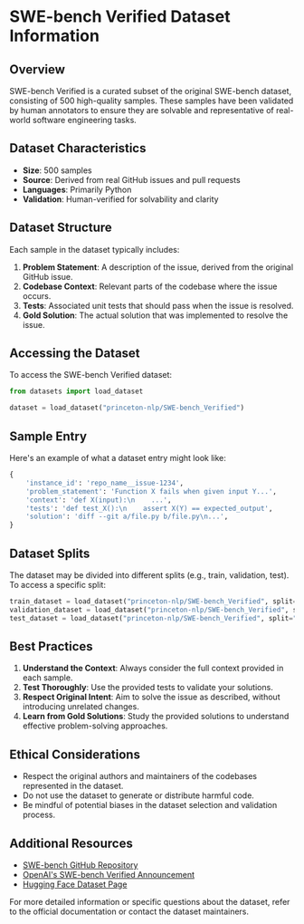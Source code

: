 # SWE-bench Verified Dataset Information

## Overview

SWE-bench Verified is a curated subset of the original SWE-bench dataset, consisting of 500 high-quality samples. These samples have been validated by human annotators to ensure they are solvable and representative of real-world software engineering tasks.

## Dataset Characteristics

- **Size**: 500 samples
- **Source**: Derived from real GitHub issues and pull requests
- **Languages**: Primarily Python
- **Validation**: Human-verified for solvability and clarity

## Dataset Structure

Each sample in the dataset typically includes:

1. **Problem Statement**: A description of the issue, derived from the original GitHub issue.
2. **Codebase Context**: Relevant parts of the codebase where the issue occurs.
3. **Tests**: Associated unit tests that should pass when the issue is resolved.
4. **Gold Solution**: The actual solution that was implemented to resolve the issue.

## Accessing the Dataset

To access the SWE-bench Verified dataset:

```python
from datasets import load_dataset

dataset = load_dataset("princeton-nlp/SWE-bench_Verified")
```

## Sample Entry

Here's an example of what a dataset entry might look like:

```python
{
    'instance_id': 'repo_name__issue-1234',
    'problem_statement': 'Function X fails when given input Y...',
    'context': 'def X(input):\n    ...',
    'tests': 'def test_X():\n    assert X(Y) == expected_output',
    'solution': 'diff --git a/file.py b/file.py\n...',
}
```

## Dataset Splits

The dataset may be divided into different splits (e.g., train, validation, test). To access a specific split:

```python
train_dataset = load_dataset("princeton-nlp/SWE-bench_Verified", split="train")
validation_dataset = load_dataset("princeton-nlp/SWE-bench_Verified", split="validation")
test_dataset = load_dataset("princeton-nlp/SWE-bench_Verified", split="test")
```

## Best Practices

1. **Understand the Context**: Always consider the full context provided in each sample.
2. **Test Thoroughly**: Use the provided tests to validate your solutions.
3. **Respect Original Intent**: Aim to solve the issue as described, without introducing unrelated changes.
4. **Learn from Gold Solutions**: Study the provided solutions to understand effective problem-solving approaches.

## Ethical Considerations

- Respect the original authors and maintainers of the codebases represented in the dataset.
- Do not use the dataset to generate or distribute harmful code.
- Be mindful of potential biases in the dataset selection and validation process.

## Additional Resources

- [SWE-bench GitHub Repository](https://github.com/princeton-nlp/SWE-bench)
- [OpenAI's SWE-bench Verified Announcement](https://openai.com/index/introducing-swe-bench-verified/)
- [Hugging Face Dataset Page](https://huggingface.co/datasets/princeton-nlp/SWE-bench_Verified)

For more detailed information or specific questions about the dataset, refer to the official documentation or contact the dataset maintainers.